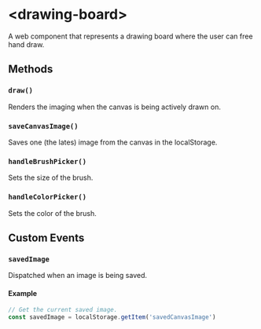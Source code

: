 # &lt;drawing-board&gt;

A web component that represents a drawing board where the user can free hand draw.

## Methods

### `draw()`

Renders the imaging when the canvas is being actively drawn on.

### `saveCanvasImage()`

Saves one (the lates) image from the canvas in the localStorage.

### `handleBrushPicker()`

Sets the size of the brush.

### `handleColorPicker()`

Sets the color of the brush.

## Custom Events

### `savedImage`

Dispatched when an image is being saved.

#### Example

```javascript
// Get the current saved image.
const savedImage = localStorage.getItem('savedCanvasImage')
```